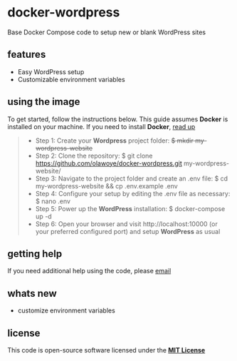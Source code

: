# docker-wordpress
Base Docker Compose code to setup new or blank WordPress sites

## features
- Easy WordPress setup
- Customizable environment variables

## using the image
To get started, follow the instructions below. This guide assumes **Docker** is installed on your machine. If you need to install **Docker**, [read up](https://docs.docker.com/get-docker/)

> * Step 1: Create your **Wordpress** project folder: ~~~~$ mkdir my-wordpress-website~~~~
> * Step 2: Clone the repository: $ git clone https://github.com/olawoye/docker-wordpress.git my-wordpress-website/
> * Step 3: Navigate to the project folder and create an .env file: $ cd my-wordpress-website && cp .env.example .env
> * Step 4: Configure your setup by editing the .env file as necessary: $ nano .env
> * Step 5: Power up the **WordPress** installation: $ docker-compose up -d
> * Step 6: Open your browser and visit http://localhost:10000 (or your preferred configured port) and setup **WordPress** as usual


## getting help
If you need additional help using the code, please [email](private_bj@yahoo.com)

## whats new
- customize environment variables

## license
This code is open-source software licensed under the [**MIT License**](https://www.mit.edu/~amini/LICENSE.md)
